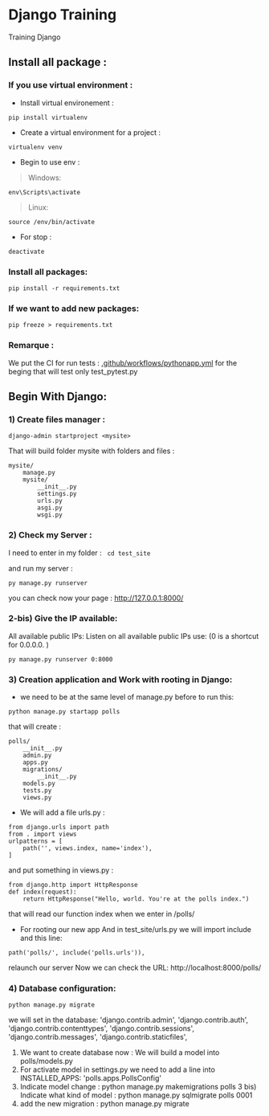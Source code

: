 # Django Training
Training Django 

## Install all package : 

### If you use virtual environment :
* Install virtual environement : 
```
pip install virtualenv
```
* Create a virtual environment for a project : 
```
virtualenv venv
```
* Begin to use env :
> Windows: 
```
env\Scripts\activate
```
> Linux:
```
source /env/bin/activate
```
* For stop : 
```
deactivate
```

### Install all packages:
```
pip install -r requirements.txt
```

### If we want to add new packages:
```
pip freeze > requirements.txt
```
### Remarque :
We put the CI for run tests :
[.github/workflows/pythonapp.yml](https://github.com/YonathanGuez/django_training/blob/master/.github/workflows/pythonapp.yml)
for the beging that will test only test_pytest.py

## Begin With Django:
### 1) Create files manager : 
```
django-admin startproject <mysite>
```
That will build folder mysite with folders and files :
```
mysite/
    manage.py
    mysite/
        __init__.py
        settings.py
        urls.py
        asgi.py
        wsgi.py
```
### 2) Check my Server :
I need to enter in my folder : 
``` cd test_site```

and run my server :
```
py manage.py runserver
```
you can check now your page : http://127.0.0.1:8000/

### 2-bis) Give the IP available:
All available public IPs:
Listen on all available public IPs use: (0 is a shortcut for 0.0.0.0. )
```
py manage.py runserver 0:8000
```

### 3) Creation application and Work with rooting in Django:
* we need to be at the same level of manage.py before to run this:
```
python manage.py startapp polls
```
that will create :
```
polls/
    __init__.py
    admin.py
    apps.py
    migrations/
        __init__.py
    models.py
    tests.py
    views.py
```
* We will add a file urls.py :
```
from django.urls import path
from . import views
urlpatterns = [
    path('', views.index, name='index'),
]
```
and put something in views.py : 
```
from django.http import HttpResponse
def index(request):
    return HttpResponse("Hello, world. You're at the polls index.")
```
that will read our function index when we enter in /polls/

* For rooting our new app
And in test_site/urls.py  we will import include and this line: 
```
path('polls/', include('polls.urls')), 
```
relaunch our server
Now we can check the URL: http://localhost:8000/polls/

### 4) Database configuration:
```
python manage.py migrate
```
we will set in the database: 
'django.contrib.admin',
'django.contrib.auth',
'django.contrib.contenttypes',
'django.contrib.sessions',
'django.contrib.messages',
'django.contrib.staticfiles',

1) We want to create database now : We will build a model into polls/models.py 
2) For activate model in  settings.py we need to add a line into INSTALLED_APPS: 'polls.apps.PollsConfig'
3) Indicate model change : python manage.py makemigrations polls
3 bis) Indicate what kind of model : python manage.py sqlmigrate polls 0001
4) add the new migration : python manage.py migrate


